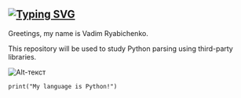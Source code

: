 [![Typing SVG](https://readme-typing-svg.herokuapp.com?color=%2336BCF7&lines=Parser+practice)](https://git.io/typing-svg)
---
Greetings, my name is Vadim Ryabichenko.

This repository will be used to study Python parsing using third-party libraries.

![Alt-текст](https://www.google.com/url?sa=i&url=https%3A%2F%2Fru.linkedin.com%2Fpulse%2F%25D0%25BF%25D0%25B0%25D1%2580%25D1%2581%25D0%25B8%25D0%25BD%25D0%25B3-%25D0%25B4%25D0%25B0%25D0%25BD%25D0%25BD%25D1%258B%25D1%2585-%25D0%25BD%25D0%25B0-python-nikolay-rudak-vxtdf&psig=AOvVaw1x4K2ceJWle2xRU146BMpr&ust=1710242971741000&source=images&cd=vfe&opi=89978449&ved=0CBIQjRxqFwoTCJjgoNiN7IQDFQAAAAAdAAAAABAE)

`print("My language is Python!")`
